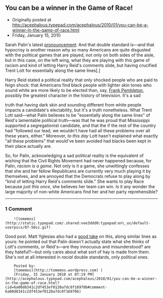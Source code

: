 ## You can be a winner in the Game of Race!

 * Originally posted at http://acephalous.typepad.com/acephalous/2010/01/you-can-be-a-winner-in-the-game-of-race.html
 * Friday, January 15, 2010



Sarah Palin's latest [pronouncement](http://www.foxnews.com/story/0,2933,582924,00.html):
And
that double standard is—and that hypocrisy is another reason why so
many Americans are quite disgusted with the political games that are
played, not only on both sides of the aisle, but in this case, on the
left wing, what they are playing with this game of racism and kind of
letting Harry Reid's comments slide, but having crucified Trent Lott
for essentially along the same lines[.]

Harry Reid stated a
political reality that only shocked people who are paid to feign shock:
that Americans find black people with lighter skin tones who sound
white are more likely to be elected than, say, [Frank Pembleton](http://www.youtube.com/watch?v=m0\_VBVXuyCM#t=2m14s), possibly the greatest character in the history of television. It's a 
sad

truth that having dark skin and sounding different from white people
impacts a candidate's electability, but it's a truth nonetheless. What
Trent Lott said—what Palin believes to be "essentially along the same
lines" of Reid's lamentable political truth—was that he was proud that
Mississippi supported a segregationist candidate, and that the if the
rest of the country had "followed our lead, we wouldn't have had all
these problems over all these years, either." Moreover, _to this day_
Lott hasn't explained what exactly "all these problems" that would've
been avoided had blacks been kept in their place actually are.

So,
for Palin, acknowledging a sad political reality is the equivalent of
wishing that the Civil Rights Movement had never happened because, for
Palin, _racism is a game_. Not only is it a game, she
unwittingly confesses that she and her fellow Republicans are currently
very much playing it by themselves, and are annoyed that the Democrats
refuse to play along by "kind of letting Harry Reid's comments slide."
She wants to play Race because _just this once_, she believes
her team can win. Is it any wonder the large majority of non-white
Americans find her and her party reprehensible?

		

* * *

### 1 Comment 

		

                
[]()

	

		![tomemos](http://static.typepad.com/.shared:vee3ddd0:typepad:en\_us/default-userpics/07-50si.gif)
	

	

		

Good post.  Matt Yglesias also had a [good take](http://yglesias.thinkprogress.org/archives/2010/01/identity-politics-for-white-people.php#comments) on this, along similar lines as yours: he pointed out that Palin doesn't actually state what she thinks of Lott's comments, or Reid's—are they innocuous and misunderstood? are they hateful?—but only cares about what sort of hay is made from them.  She's not at all interested in _racial_ double standards, only political ones.

	

		Posted by:
		[tomemos](http://tomemos.wordpress.com) |
		[Friday, 15 January 2010 at 07:19 PM](http://acephalous.typepad.com/acephalous/2010/01/you-can-be-a-winner-in-the-game-of-race.html?cid=6a00d8341c2df453ef0120a7dc0f16970b#comment-6a00d8341c2df453ef0120a7dc0f16970b)

		

        